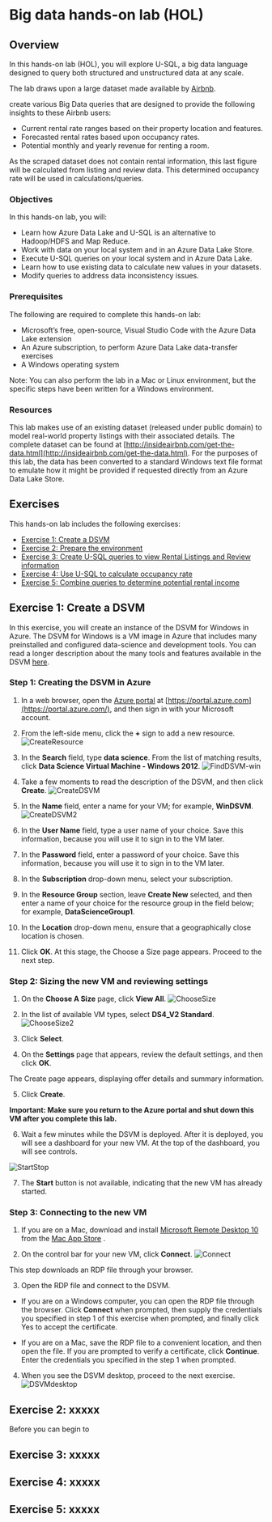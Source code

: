 # Big data hands-on lab (HOL) #
<a name="Overview"></a>
## Overview ##
In this hands-on lab (HOL), you will explore U-SQL, a big data language designed to query both structured and unstructured data at any scale. 

The lab draws upon a large dataset made available by [Airbnb](https://www.airbnb.com/).

create various Big Data queries that are designed to provide the following insights to these Airbnb users:

+ Current rental rate ranges based on their property location and features.
+ Forecasted rental rates based upon occupancy rates.
+ Potential monthly and yearly revenue for renting a room.

As the scraped dataset does not contain rental information, this last figure will be calculated from listing and review data. This determined occupancy rate will be used in calculations/queries.

### Objectives
In this hands-on lab, you will:
+ Learn how Azure Data Lake and U-SQL is an alternative to Hadoop/HDFS and Map Reduce.
+ Work with data on your local system and in an Azure Data Lake Store.
+ Execute U-SQL queries on your local system and in Azure Data Lake.
+ Learn how to use existing data to calculate new values in your datasets.
+ Modify queries to address data inconsistency issues.

### Prerequisites

The following are required to complete this hands-on lab:

- Microsoft’s free, open-source, Visual Studio Code with the Azure Data Lake extension
- An Azure subscription, to perform Azure Data Lake data-transfer exercises
- A Windows operating system


Note: You can also perform the lab in a Mac or Linux environment, but the specific steps have been written for a Windows environment.

### Resources

This lab makes use of an existing dataset (released under public domain) to model real-world property listings with their associated details. The complete dataset can be found at [http://insideairbnb.com/get-the-data.html](http://insideairbnb.com/get-the-data.html). For the purposes of this lab, the data has been converted to a standard Windows text file format to emulate how it might be provided if requested directly from an Azure Data Lake Store.

## Exercises

This hands-on lab includes the following exercises:

-   [Exercise 1: Create a DSVM](#Exercise1)
-   [Exercise 2: Prepare the environment](#Exercise2)
-   [Exercise 3: Create U-SQL queries to view Rental Listings and Review information](#Exercise3)
-   [Exercise 4: Use U-SQL to calculate occupancy rate](#Exercise4)
-   [Exercise 5: Combine queries to determine potential rental income](#Exercise5)


<a name="Exercise1"></a>
## Exercise 1: Create a DSVM


In this exercise, you will create an instance of the DSVM for Windows in Azure. The DSVM for Windows is a VM image in Azure that includes many preinstalled and configured data-science and development tools. You can read a longer description about the many tools and features available in the DSVM [here](https://azuremarketplace.microsoft.com/en-us/marketplace/apps/microsoft-ads.linux-data-science-vm-ubuntu).


### Step 1: Creating the DSVM in Azure

1.  In a web browser, open the [Azure portal](https://portal.azure.com/) at [https://portal.azure.com](https://portal.azure.com/), and then sign in with your Microsoft account.

2.  From the left-side menu, click the **+** sign to add a new resource.
![CreateResource](img/CreateResource.jpg)
3.  In the **Search** field, type **data science**. From the list of matching results, click **Data Science Virtual Machine - Windows 2012**.
![FindDSVM-win](img/FindDSVM-win.jpg)
4.  Take a few moments to read the description of the DSVM, and then click **Create**.
![CreateDSVM](img/CreateDSVM.jpg)
5.  In the **Name** field, enter a name for your VM; for example, **WinDSVM**.
![CreateDSVM2](img/CreateDSVM2.jpg)
7.  In the **User Name** field, type a user name of your choice. Save this information, because you will use it to sign in to the VM later.

9.  In the **Password** field, enter a password of your choice. Save this information, because you will use it to sign in to the VM later.

10.  In the **Subscription** drop-down menu, select your subscription.

11.  In the **Resource Group** section, leave **Create New** selected, and then enter a name of your choice for the resource group in the field below; for example, **DataScienceGroup1**.

12.  In the **Location** drop-down menu, ensure that a geographically close location is chosen.

13.  Click **OK**.
At this stage, the Choose a Size page appears. Proceed to the next step.

### Step 2: Sizing the new VM and reviewing settings

1.  On the **Choose A Size** page, click **View All**.
![ChooseSize](img/ChooseSize.jpg)
2.  In the list of available VM types, select **DS4_V2 Standard**.
![ChooseSize2](img/ChooseSize2.jpg)
3.  Click **Select**.

4.  On the **Settings** page that appears, review the default settings, and then click **OK**. 

The Create page appears, displaying offer details and summary information.

5.  Click **Create**.

**Important: Make sure you return to the Azure portal and shut down this VM after you complete this lab.**

6.  Wait a few minutes while the DSVM is deployed. After it is deployed, you will see a dashboard for your new VM. At the top of the dashboard, you will see controls.

![StartStop](img/StartStop.jpg)

7.  The **Start** button is not available, indicating that the new VM has already started.

### Step 3: Connecting to the new VM
1. If you are on a Mac, download and install [Microsoft Remote Desktop 10](https://itunes.apple.com/us/app/microsoft-remote-desktop-10/id1295203466?mt=12) from the [Mac App Store](https://itunes.apple.com/us/app/microsoft-remote-desktop-10/id1295203466?mt=12) . 

2. On the control bar for your new VM, click **Connect**.
![Connect](img/Connect.jpg)

This step downloads an RDP file through your browser.  

3. Open the RDP file and connect to the DSVM.

- If you are on a Windows computer, you can open the RDP file through the browser. Click **Connect** when prompted, then supply the credentials you specified in step 1 of this exercise when prompted, and finally click Yes to accept the certificate.

- If you are on a Mac, save the RDP file to a convenient location, and then open the file.  If you are prompted to verify a certificate, click **Continue**. Enter the credentials you specified in the step 1 when prompted.

4.  When you see the DSVM desktop, proceed to the next exercise.
![DSVMdesktop](img/DSVMdesktop.jpg)

<a name="Exercise2"></a>
## Exercise 2: xxxxx
Before you can begin to 





<a name="Exercise3"></a>
## Exercise 3: xxxxx




<a name="Exercise4"></a>
## Exercise 4: xxxxx




<a name="Exercise5"></a>
## Exercise 5: xxxxx
<!--stackedit_data:
eyJoaXN0b3J5IjpbLTE1MTk2MzQ0MjRdfQ==
-->